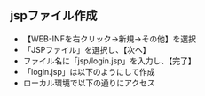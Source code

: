 ## jspファイル作成
- 【WEB-INFを右クリック→新規→その他】を選択
- 「JSPファイル」を選択し、【次へ】
- ファイル名に「jsp/login.jsp」を入力し、【完了】
- 「login.jsp」は以下のようにして作成
- ローカル環境で以下の通りにアクセス
